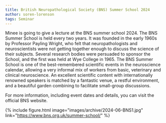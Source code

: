 ```yaml
---
title: British Neuropathological Society (BNS) Summer School 2024
author: soren-lorenson
tags: Seminar
---
```


Minee is going to give a lecture at the BNS summer school 2024. The BNS Summer School is held every two years. It was founded in the early 1960s by Professor Payling Wright, who felt that neuropathologists and neuroscientists were not getting together enough to discuss the science of their subjects. Several research bodies were persuaded to sponsor the School, and the first was held at Wye College in 1965. The BNS Summer School is one of the best-remembered scientific events in the neuroscience calendar, allowing a very informal mix of workers from basic, veterinary and clinical neuroscience. An excellent scientific content with internationally renowned speakers is matched by a fantastic venue, a restful environment, and a beautiful garden combining to facilitate small-group discussions.

For more information, including event dates and details, you can visit the official BNS website.

{% include figure.html image="images/archive/2024-06-BNS1.jpg" link="https://www.bns.org.uk/summer-school/" %}
